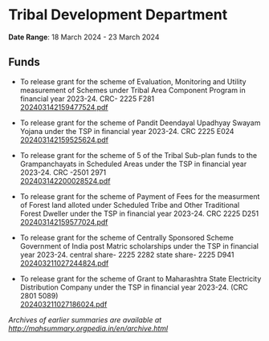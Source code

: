 # Tribal Development Department

**Date Range**: 18 March 2024 - 23 March 2024


## Funds
- To release grant for the scheme of Evaluation, Monitoring and Utility measurement of Schemes under Tribal Area Component Program in financial year 2023-24. CRC- 2225 F281\
  [202403142159477524.pdf](https://gr.maharashtra.gov.in/Site/Upload/Government%20Resolutions/English/202403142159477524.pdf)

- To release grant for the scheme of  Pandit Deendayal Upadhyay Swayam Yojana under the TSP in financial year 2023-24. CRC 2225 E024\
  [202403142159525624.pdf](https://gr.maharashtra.gov.in/Site/Upload/Government%20Resolutions/English/202403142159525624.pdf)

- To release grant for the scheme of  5 of the Tribal Sub-plan funds to the Grampanchayats in Scheduled Areas under the TSP in financial year 2023-24. CRC -2501 2971\
  [202403142200028524.pdf](https://gr.maharashtra.gov.in/Site/Upload/Government%20Resolutions/English/202403142200028524.pdf)

- To release grant for the scheme of  Payment of Fees for the measurment of Forest land alloted under Scheduled Tribe and Other Traditional Forest Dweller under the TSP in financial year 2023-24. CRC 2225 D251\
  [202403142159577024.pdf](https://gr.maharashtra.gov.in/Site/Upload/Government%20Resolutions/English/202403142159577024.pdf)

- To release grant for the scheme of Centrally Sponsored Scheme Government of India post Matric scholarships under the TSP in financial year 2023-24. central share- 2225 2282 state share- 2225 D941\
  [202403211027244824.pdf](https://gr.maharashtra.gov.in/Site/Upload/Government%20Resolutions/English/202403211027244824.pdf)

- To release grant for the scheme of Grant to Maharashtra State Electricity Distribution Company under the TSP in financial year 2023-24. (CRC 2801 5089)\
  [202403211027186024.pdf](https://gr.maharashtra.gov.in/Site/Upload/Government%20Resolutions/English/202403211027186024.pdf)


*Archives of earlier summaries are available at http://mahsummary.orgpedia.in/en/archive.html*